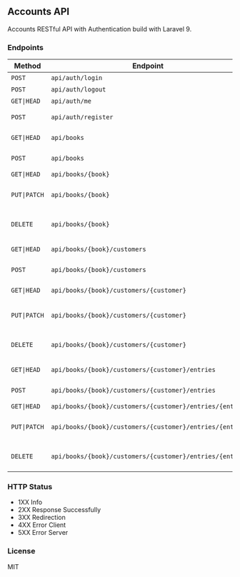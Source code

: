 ## Accounts API

Accounts RESTful API with Authentication build with Laravel 9.

### Endpoints

| Method       | Endpoint                                                | Description              |
| ------------ | ------------------------------------------------------- | ------------------------ |
| `POST`       | `api/auth/login`                                        | Login                    |
| `POST`       | `api/auth/logout`                                       | Logout                   |
| `GET\|HEAD`  | `api/auth/me`                                           | Me/Profile               |
| `POST`       | `api/auth/register`                                     | Register new user        |
| `GET\|HEAD`  | `api/books`                                             | Get All Books            |
| `POST`       | `api/books`                                             | Create New Book          |
| `GET\|HEAD`  | `api/books/{book}`                                      | Get Book                 |
| `PUT\|PATCH` | `api/books/{book}`                                      | Update Existing Book     |
| `DELETE`     | `api/books/{book}`                                      | Delete Existing Book     |
| `GET\|HEAD`  | `api/books/{book}/customers`                            | Get All Customers        |
| `POST`       | `api/books/{book}/customers`                            | Create New Customer      |
| `GET\|HEAD`  | `api/books/{book}/customers/{customer}`                 | Get Customer             |
| `PUT\|PATCH` | `api/books/{book}/customers/{customer}`                 | Update Existing Customer |
| `DELETE`     | `api/books/{book}/customers/{customer}`                 | Delete Existing Customer |
| `GET\|HEAD`  | `api/books/{book}/customers/{customer}/entries`         | Get All Entries          |
| `POST`       | `api/books/{book}/customers/{customer}/entries`         | Create New Entry         |
| `GET\|HEAD`  | `api/books/{book}/customers/{customer}/entries/{entry}` | Get Entry                |
| `PUT\|PATCH` | `api/books/{book}/customers/{customer}/entries/{entry}` | Update Existing Entry    |
| `DELETE`     | `api/books/{book}/customers/{customer}/entries/{entry}` | Delete Existing Entry    |

### HTTP Status

-   1XX Info
-   2XX Response Successfully
-   3XX Redirection
-   4XX Error Client
-   5XX Error Server

<!-- ### -->

### License

MIT
